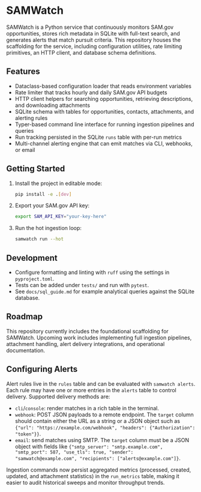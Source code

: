 # SAMWatch

SAMWatch is a Python service that continuously monitors SAM.gov opportunities, stores rich
metadata in SQLite with full-text search, and generates alerts that match pursuit criteria.
This repository houses the scaffolding for the service, including configuration utilities,
rate limiting primitives, an HTTP client, and database schema definitions.

## Features

- Dataclass-based configuration loader that reads environment variables
- Rate limiter that tracks hourly and daily SAM.gov API budgets
- HTTP client helpers for searching opportunities, retrieving descriptions, and downloading
  attachments
- SQLite schema with tables for opportunities, contacts, attachments, and alerting rules
- Typer-based command line interface for running ingestion pipelines and queries
- Run tracking persisted in the SQLite `runs` table with per-run metrics
- Multi-channel alerting engine that can emit matches via CLI, webhooks, or email

## Getting Started

1. Install the project in editable mode:

   ```bash
   pip install -e .[dev]
   ```

2. Export your SAM.gov API key:

   ```bash
   export SAM_API_KEY="your-key-here"
   ```

3. Run the hot ingestion loop:

   ```bash
   samwatch run --hot
   ```

## Development

- Configure formatting and linting with `ruff` using the settings in `pyproject.toml`.
- Tests can be added under `tests/` and run with `pytest`.
- See `docs/sql_guide.md` for example analytical queries against the SQLite database.

## Roadmap

This repository currently includes the foundational scaffolding for SAMWatch. Upcoming work
includes implementing full ingestion pipelines, attachment handling, alert delivery
integrations, and operational documentation.

## Configuring Alerts

Alert rules live in the `rules` table and can be evaluated with `samwatch alerts`. Each rule may
have one or more entries in the `alerts` table to control delivery. Supported delivery methods are:

- `cli`/`console`: render matches in a rich table in the terminal.
- `webhook`: POST JSON payloads to a remote endpoint. The `target` column should contain either the
  URL as a string or a JSON object such as `{"url": "https://example.com/webhook", "headers": {"Authorization": "token"}}`.
- `email`: send matches using SMTP. The `target` column must be a JSON object with fields like
  `{"smtp_server": "smtp.example.com", "smtp_port": 587, "use_tls": true, "sender": "samwatch@example.com", "recipients": ["alerts@example.com"]}`.

Ingestion commands now persist aggregated metrics (processed, created, updated, and attachment
statistics) in the `run_metrics` table, making it easier to audit historical sweeps and monitor
throughput trends.
